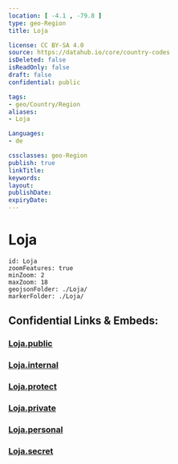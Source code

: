 ```yaml
---
location: [ -4.1 , -79.8 ] 
type: geo-Region
title: Loja

license: CC BY-SA 4.0
source: https://datahub.io/core/country-codes
isDeleted: false
isReadOnly: false
draft: false
confidential: public

tags:
- geo/Country/Region
aliases:
- Loja

Languages:
- de

cssclasses: geo-Region
publish: true
linkTitle: 
keywords: 
layout: 
publishDate: 
expiryDate: 
---
```


# Loja

```leaflet
id: Loja
zoomFeatures: true 
minZoom: 2 
maxZoom: 18
geojsonFolder: ./Loja/
markerFolder: ./Loja/
```


## Confidential Links & Embeds: 

### [Loja.public](/_public/\Earth\Continent\America~South\Ecuador\provinces~EquadorLoja.public.md) 

### [Loja.internal](/_internal/\Earth\Continent\America~South\Ecuador\provinces~EquadorLoja.internal.md) 

### [Loja.protect](/_protect/\Earth\Continent\America~South\Ecuador\provinces~EquadorLoja.protect.md) 

### [Loja.private](/_private/\Earth\Continent\America~South\Ecuador\provinces~EquadorLoja.private.md) 

### [Loja.personal](/_personal/\Earth\Continent\America~South\Ecuador\provinces~EquadorLoja.personal.md) 

### [Loja.secret](/_secret/\Earth\Continent\America~South\Ecuador\provinces~EquadorLoja.secret.md)

